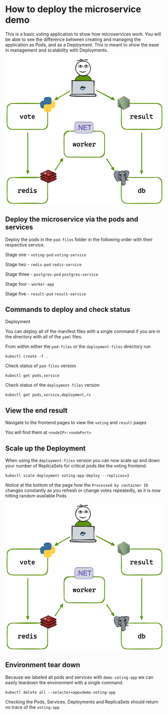 # How to deploy the microservice demo

This is a basic voting application to show how microservices work. You will be able to see the difference between creating and managing the application as Pods, and as a Deployment. This is meant to show the ease in management and scalability with Deployments.

![Architecture Overview](/images/architecture.excalidraw.png)

## Deploy the microservice via the pods and services

Deploy the pods in the `pod-files` folder in the following order with their respective service.

Stage one - `voting-pod` `voting-service`

Stage two - `redis-pod` `redis-service`

Stage three - `postgres-pod` `postgres-service`

Stage four - `worker-app`

Stage five - `result-pod` `result-service`

## Commands to deploy and check status

Deployment

You can deploy all of the manifest files with a single command if you are in the directory with all of the `yaml` files.

From within either the `pod-files` or the `deployment-files` directory run

``` shell
kubectl create -f .
```

Check status of `pod-files` version

``` shell
kubectl get pods,service
```

Check status of the `deployment-files` version

```shell
kubectl get pods,service,deployment,rs
```

## View the end result

Navigate to the frontend pages to view the `voting` and `result` paqes

You will find them at `<nodeIP>:<nodePort>`

## Scale up the Deployment

When using the `deployment-files` version you can now scale up and down your number of ReplicaSets for critical pods like the voting frontend.

``` shell
kubectl scale deployment voting-app-deploy --replicas=3
```

Notice at the bottom of the page how the `Processed by container ID` changes constantly as you refresh or change votes repeatedly, as it is now hitting random available Pods

![Architecture Overview](/images/architecture.excalidraw.png)

## Environment tear down

Because we labeled all pods and services with `demo-voting-app` we can easily teardown the environment with a single command.

``` shell
kubectl delete all --selector=app=demo-voting-app
```

Checking the Pods, Services, Deployments and ReplicaSets should return no trace of the `voting-app`
